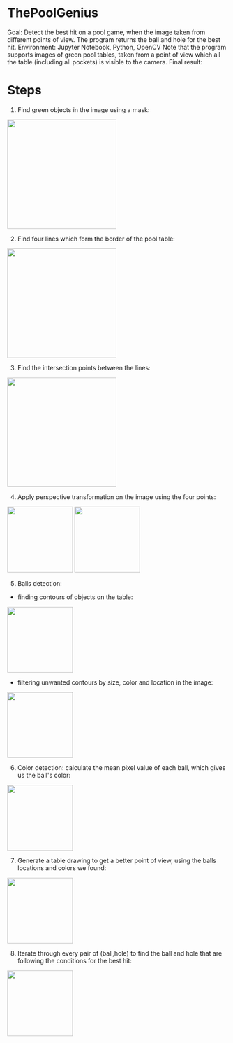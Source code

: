 # ThePoolGenius
Goal: Detect the best hit on a pool game, when the image taken from different points of view. The program returns the ball and hole for the best hit.
Environment: Jupyter Notebook, Python, OpenCV
Note that the program supports images of green pool tables, taken from a point of view which all the table (including all pockets) is visible to the camera.
Final result:


# Steps

1. Find green objects in the image using a mask:
<img src="https://github.com/orcohents/ThePoolGenius/assets/109345354/e560fbd5-e70f-41ee-91d7-0036fcc78087 " width="250" height="250">

2. Find four lines which form the border of the pool table:
<img src="https://github.com/orcohents/ThePoolGenius/assets/109345354/f4b984a8-3346-44e8-9538-bb9e00146357" width="250" height="250">

3. Find the intersection points between the lines:
<img src="https://github.com/orcohents/ThePoolGenius/assets/109345354/4a113c63-ec07-4371-aedc-72bbfe8593ce" width="250" height="250">

4. Apply perspective transformation on the image using the four points:
<p float="left">
  <img src="https://github.com/orcohents/ThePoolGenius/assets/109345354/1754805b-bb7f-4f73-b7b9-db53dbad1445" width="150" />
  <img src="https://github.com/orcohents/ThePoolGenius/assets/109345354/73d2914c-e628-498f-8afd-c55d0fddd746" width="150" /> 
</p>

5. Balls detection: 
 * finding contours of objects on the table:
 <img src="https://github.com/orcohents/ThePoolGenius/assets/109345354/8a761f26-7551-4d69-a460-a46c6861d5a9" width="150">
 
 * filtering unwanted contours by size, color and location in the image:
 <img src="https://github.com/orcohents/ThePoolGenius/assets/109345354/3f4edf35-72e9-4e67-a15b-c1d0af6db508" width="150">


6. Color detection: calculate the mean pixel value of each ball, which gives us the ball's color:
<img src="https://github.com/orcohents/ThePoolGenius/assets/109345354/5c178c75-4bb5-423e-9531-43c030207730" width="150">

7. Generate a table drawing to get a better point of view, using the balls locations and colors we found:
<img src="https://github.com/orcohents/ThePoolGenius/assets/109345354/eb864e74-a8c4-47c2-b2de-3942ebd1e8f9" width="150">

8. Iterate through every pair of (ball,hole) to find the ball and hole that are following the conditions for the best hit:
<img src="https://github.com/orcohents/ThePoolGenius/assets/109345354/1c73e027-6b26-4d71-868c-ad73b3ae1b58" height="150" >

